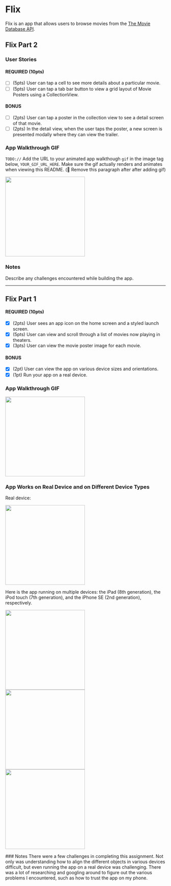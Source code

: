 # Flix

Flix is an app that allows users to browse movies from the [The Movie Database API](http://docs.themoviedb.apiary.io/#).

## Flix Part 2

### User Stories

#### REQUIRED (10pts)
- [ ] (5pts) User can tap a cell to see more details about a particular movie.
- [ ] (5pts) User can tap a tab bar button to view a grid layout of Movie Posters using a CollectionView.

#### BONUS
- [ ] (2pts) User can tap a poster in the collection view to see a detail screen of that movie.
- [ ] (2pts) In the detail view, when the user taps the poster, a new screen is presented modally where they can view the trailer.

### App Walkthrough GIF
`TODO://` Add the URL to your animated app walkthough `gif` in the image tag below, `YOUR_GIF_URL_HERE`. Make sure the gif actually renders and animates when viewing this README. (🚫 Remove this paragraph after after adding gif)

<img src="YOUR_GIF_URL_HERE" width=250><br>

### Notes
Describe any challenges encountered while building the app.

---

## Flix Part 1

#### REQUIRED (10pts)
- [x] (2pts) User sees an app icon on the home screen and a styled launch screen.
- [x] (5pts) User can view and scroll through a list of movies now playing in theaters.
- [x] (3pts) User can view the movie poster image for each movie.

#### BONUS
- [x] (2pt) User can view the app on various device sizes and orientations.
- [x] (1pt) Run your app on a real device.

### App Walkthrough GIF

<img src="http://g.recordit.co/AScO5MzHY4.gif" width=250><br>

### App Works on Real Device and on Different Device Types

Real device:

<img src="http://g.recordit.co/j7YwB7y6mz.gif" width = 250><br>

Here is the app running on multiple devices: the iPad (8th generation), the iPod touch (7th generation), and the iPhone SE (2nd generation), respectively.
<p float="left">
  <img src="http://g.recordit.co/i5WXppHZJn.gif" width = 250><br>
  <img src="http://g.recordit.co/mbWUpzzZoE.gif" width = 250><br>
  <img src="http://g.recordit.co/yqD2iQEktO.gif" width = 250><br>
</p>
### Notes
There were a few challenges in completing this assignment. Not only was understanding how to align the different objects in various devices difficult, but even running the app on a real device was challenging. There was a lot of researching and googling around to figure out the various problems I encountered, such as how to trust the app on my phone. 
